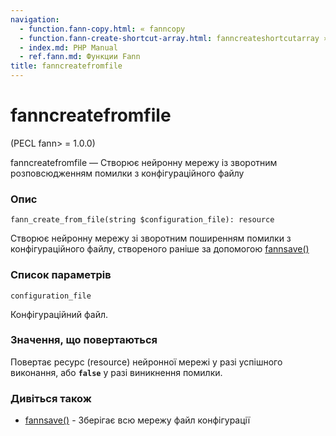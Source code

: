 ```yaml
---
navigation:
  - function.fann-copy.html: « fanncopy
  - function.fann-create-shortcut-array.html: fanncreateshortcutarray »
  - index.md: PHP Manual
  - ref.fann.md: Функции Fann
title: fanncreatefromfile
---
```

# fanncreatefromfile

(PECL fann> = 1.0.0)

fanncreatefromfile — Створює нейронну мережу із зворотним розповсюдженням помилки з конфігураційного файлу

### Опис

```methodsynopsis
fann_create_from_file(string $configuration_file): resource
```

Створює нейронну мережу зі зворотним поширенням помилки з конфігураційного файлу, створеного раніше за допомогою [fannsave()](function.fann-save.md)

### Список параметрів

`configuration_file`

Конфігураційний файл.

### Значення, що повертаються

Повертає ресурс (resource) нейронної мережі у разі успішного виконання, або **`false`** у разі виникнення помилки.

### Дивіться також

-   [fannsave()](function.fann-save.md) - Зберігає всю мережу файл конфігурації
